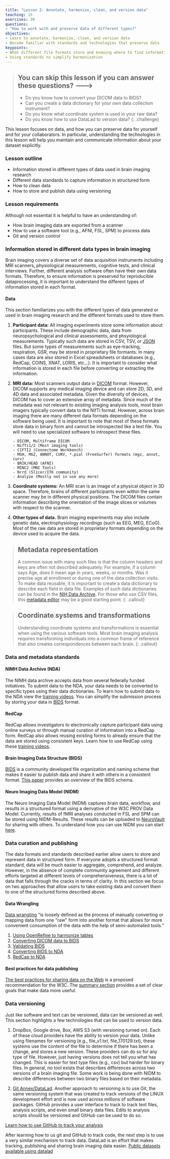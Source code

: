 ```yaml
---
title: "Lesson 2: Annotate, harmonize, clean, and version data"
teaching: 15
exercises: 30
questions:
- "How to work with and preserve data of different types?"
objectives:
- Learn to annotate, harmonize, clean, and version data
- Become familiar with standards and technologies that preserve data
keypoints:
- What different file formats store and knowing where to find information
- Using standards to simplify harmonization
---
```


> ## You can skip this lesson if you can answer these questions? --->
>
>  - Do you know how to convert your DICOM data to BIDS?
>  - Can you create a data dictionary for your own data collection instrument?
>  - Do you know what coordinate system is used in your raw data?
>  - Do you know how to use DataLad to version data?
{: .challenge}

This lesson focuses on data, and how you can preserve data for yourself and for 
your collaborators. In particular, understanding the technologies in this lesson
will help you maintain and communicate information about your dataset explicitly.

### Lesson outline

- Information stored in different types of data used in brain imaging research
- Different data standards to capture information in structured form
- How to clean data
- How to store and publish data using versioning

### Lesson requirements

Although not essential it is helpful to have an understanding of:
 
- How brain imaging data are exported from a scanner
- How to use a software tool (e.g., AFNI, FSL, SPM) to process data
- Git and version control

### Information stored in different data types in brain imaging

Brain imaging covers a diverse set of data acquisition instruments including 
MRI scanners, physiological measurements, cognitive tests, and clinical 
interviews. Further, different analysis software often have their own data 
formats. Therefore, to ensure information is preserved for reproducible 
dataprocessing, it is important to understand the different types of information 
stored in each format.

#### Data
This section familiarizes you with the different types of data generated or used
in brain imaging research and the different formats used to store them.

1. **Participant data:** All imaging experiments store some information 
about participants. These include demographic data, data from 
neuropsychological and clinical assessments, and phsyiological measurements. 
Typically such data are stored in CSV, TSV, or [JSON](json.org) files. But some
types of measurements such as eye-tracking, respiration, GSR, may be stored in 
proprietary file formants. In many cases data are also stored in Excel 
spreadsheets or databases (e.g., RedCap, COINS, XNAT, LORIS, etc.,.). It is 
important to consider what information is stored in each file before converting
or extracting the information.

2. **MRI data:** Most scanners output data in [DICOM](http://dicom.nema.org/standard.html) 
format. However, DICOM supports any medical imaging device and can store 2D, 3D,
and 4D data and associated metadata. Given the diversity of devices, DICOM has 
to cover an extensive array of metadata. Since much of the metadata was not 
relevant to existing imaging analysis tools, most brain imagers typically 
convert data to the NifTi format. However, across brain imaging there are many
different data formats depending on the software being used. It is important to 
note that most of these formats store data in binary form and cannot be 
introspected like a text file. You will need to use specialized software to 
introspect these files.

   ```
   - DICOM, Multiframe DICOM
   - NifTi1/2 (Most imaging tools)
   - CIFTI2 (Connectome Workbench)
   - MGH, MGZ, ANNOT, CURV, *.pial (FreeSurfer) formats (mgz, annot, curv)
   - BRIK/HEAD (AFNI)
   - MINC2 (MNI Tools)
   - Nrrd (Slicer/ITK community)
   - Analyze (Mostly not in use any more)
   ```
   
3. **Coordinate systems:** An MRI scan is an image of a physical object in 3D space. 
Therefore, brains of different participants even within the same scanner may be
in different physical positions. The DICOM files contain information describing
the orientation of the image slices or volumes with respect to the scanner.

4. **Other types of data.** Brain imaging experiments may also include genetic data,
electrophysiology recordings (such as EEG, MEG, ECoG). Most of the raw data are
stored in proprietary formats depending on the device used to acquire the data.

> ## Metadata representation
> A common issue with many such files is that the column headers and keys are 
> often not described adequately. For example, if a column says Age, does it 
> mean age in years, weeks, or months. Was it precise age at enrollment or 
> during one of the data collection visits. To make data reusable, it is 
> important to create a data dictionary to describe each field in data file. 
> Examples of such data dictionaries can be found in the 
> [NIH Data Archive](https://ndar.nih.gov/data_dictionary.html?type=All&source=All&category=All).
> For those who use CSV files, this [metadata editor](http://data.wu.ac.at/csvengine/csvm/editor)
> may be a good starting point.
{: .callout}

> ## Coordinate systems and transformations
> Understanding coordinate systems and transformations is essential when using 
> the various software tools. Most brain imaging analysis requires transforming
> individuals into a common frame of reference that also creates correspondences
> between each brain.
{: .callout}

### Data and metadata standards

#### NIMH Data Archive (NDA)

The NIMH data archive accepts data from several federally funded initiatives. To
submit data to the NDA, your data needs to be converted to specific types using
their data dictionaries. To learn how to submit data to the NDA view the 
[training videos](https://ndar.nih.gov/training.html). You can simplify the 
submission process by storing your data in [BIDS](bids.neuroimaging.io) format.

#### RedCap 

RedCap allows investigators to electronically capture participant data using 
online surveys or through manual curation of information into a RedCap form. 
RedCap also allows reusing existing forms to already ensure that the data are
stored using consistent keys. Learn how to use RedCap using these [training 
videos](https://redcap.vanderbilt.edu/consortium/videos.php). 

#### Brain Imaging Data Structure (BIDS) 

[BIDS](bids.neuroimaging.io) is a community developed file organization and 
naming scheme that makes it easier to publish data and share it with others in a
consistent format. [This paper](http://www.nature.com/articles/sdata201644) 
provides an overview of the BIDS schema.

#### Neuro Imaging Data Model (NIDM)

The Neuro Imaging Data Model (NIDM) captures brain data, workflow, and results 
in a structured format using a derivative of the W3C PROV Data Model. Currently,
results of fMRI analyses conducted in FSL and SPM can be stored using 
NIDM-Results. These results can be uploaded to [NeuroVault](http://neurovault.org) 
for sharing with others. To understand how you can use NIDM you can start
[here](http://nidm.nidash.org/getting-started/).


### Data curation and publishing

The data formats and standards described earlier allow users to store and 
represent data in structured form. If everyone adopts a structured format 
standard, data will be much easier to aggregate, comprehend, and analyze. 
However, in the absence of complete community agreement and different efforts
targeted at different levels of comprehensiveness, there is a lot of data that
falls through the cracks in terms of clarity. In this section we focus on two
approaches that allow users to take existing data and convert them to one of the
structured forms described above.

#### Data Wrangling

[Data wrangling](https://en.wikipedia.org/wiki/Data_wrangling) "is loosely 
defined as the process of manually converting or mapping data from one "raw" 
form into another format that allows for more convenient consumption of the 
data with the help of semi-automated tools."

1. [Using OpenRefine to harmonize tables](http://www.slideshare.net/louislibraries/data-wrangling-with-open-refine)
2. [Converting DICOM data to BIDS](https://github.com/nipy/heudiconv)
3. [Validating BIDS](http://incf.github.io/bids-validator/)
4. [Converting BIDS to NDA](https://github.com/INCF/BIDS2NDA)
5. [RedCap to NDA](https://github.com/BANDA-connect/NDA-sprint/tree/master/REDCap2NDA)

#### Best practices for data publishing

[The best practices for sharing data on the Web](https://www.w3.org/TR/dwbp/) is
a proposed recommendation for the W3C. The [summary section](https://www.w3.org/TR/dwbp/#bp-summary)
provides a set of clear goals that make data more useful.

### Data versioning

Just like software and text can be versioned, data can be versioned as well. This
section highlights a few technologies that can be used to version data.

1. DropBox, Google drive, Box, AWS S3 (with versioning turned on). Each of these 
cloud providers have the ability to version your data. Unlike using filenames
for versioning (e.g., file_v1.txt, file_170129.txt), these systems use the 
content of the file to determine if there has been a change, and stores a new
version. These providers can do so for any type of file. However, just having 
versions does not tell you what has changed. This is easier for text type files
(e.g., csv) but harder for binary files. In general, no tool exists that 
describes differences across two versions of a brain imaging file. Some work is
being done with NIDM to describe differences between two binary files based on 
their metadata.

2. [Git Annex/DataLad](http://datalad.org). Another approach to versioning is to
use Git, the same versioning system that was created to track versions of the 
LINUX development effort and is now used across millions of software packages. 
GitHub provides a user interface to track to track text files, analysis scripts, 
and even small binary data files. Edits to analysis scripts should be versioned
and GitHub can be used to do so. 

[Learn how to use GitHub to track your analysis](https://guides.github.com/)

After learning how to us git and GitHub to track code, the next step is to use a 
very similar mechanism to track data. DataLad is an effort that makes tracking,
publishing and sharing brain imaging data easier. [Public datasets available using datalad](http://datasets.datalad.org/)
